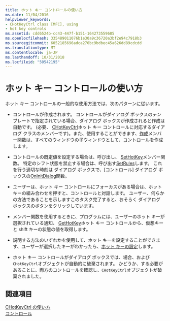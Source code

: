 ```yaml
---
title: ホット キー コントロールの使い方
ms.date: 11/04/2016
helpviewer_keywords:
- CHotKeyCtrl class [MFC], using
- hot key controls
ms.assetid: cdd6524b-cc43-447f-b151-164273559685
ms.openlocfilehash: 335489011076b1e30a9c36720a3bf2e94c7918b3
ms.sourcegitcommit: 6052185696adca270bc9bdbec45a626dd89cdcdd
ms.translationtype: MT
ms.contentlocale: ja-JP
ms.lasthandoff: 10/31/2018
ms.locfileid: "50542195"
---
```

# <a name="using-a-hot-key-control"></a>ホット キー コントロールの使い方

ホット キー コントロールの一般的な使用方法では、次のパターンに従います。

- コントロールが作成されます。 コントロールがダイアログ ボックスのテンプレートで指定されている場合、ダイアログ ボックスが作成されると作成は自動です。 (必要、 [CHotKeyCtrl](../mfc/reference/chotkeyctrl-class.md)ホット キー コントロールに対応するダイアログ クラスのメンバーです)。また、使用することができます、[作成](../mfc/reference/chotkeyctrl-class.md#create)メンバー関数は、すべてのウィンドウの子ウィンドウとして、コントロールを作成します。

- コントロールの既定値を設定する場合は、呼び出し、 [SetHotKey](../mfc/reference/chotkeyctrl-class.md#sethotkey)メンバー関数。 特定のシフト状態を禁止する場合は、呼び出す[SetRules](../mfc/reference/chotkeyctrl-class.md#setrules)します。 これを行う適切な時刻は ダイアログ ボックスで、[コントロール] ダイアログ ボックスの[OnInitDialog](../mfc/reference/cdialog-class.md#oninitdialog)関数。

- ユーザーは、ホット キー コントロールにフォーカスがある場合は、ホット キーの組み合わせを押すと、コントロールと対話します。 ユーザー、何らかの方法であることを示しますこのタスク完了すると、おそらく ダイアログ ボックスのボタンをクリックしています。

- メンバー関数を使用するときに、プログラムには、ユーザーのホット キーが選択されている通知、 [GetHotKey](../mfc/reference/chotkeyctrl-class.md#gethotkey)ホット キー コントロールから、仮想キーと shift キーの状態の値を取得します。

- 説明する方法のいずれかを使用して、ホット キーを設定することができます、ユーザーが選択したキーがわかったら、[ホット キーの設定](../mfc/setting-a-hot-key.md)します。

- ホット キー コントロールがダイアログ ボックスでは、場合、および`CHotKeyCtrl`オブジェクトが自動的に破棄されます。 かどうか、する必要があることに、両方のコントロールを確認し、`CHotKeyCtrl`オブジェクトが破棄されました。

## <a name="see-also"></a>関連項目

[CHotKeyCtrl の使い方](../mfc/using-chotkeyctrl.md)<br/>
[コントロール](../mfc/controls-mfc.md)

